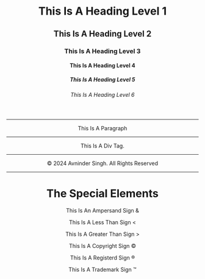 <!DOCTYPE html>
<html lang="en">
<head>
    <meta charset="UTF-8">
    <meta name="viewport" content="width=device-width, initial-scale=1.0">
    <title>HTML Comments and Special Characters</title>
</head>
<body>
    <header align="center"><!-- The <header> element represents a container for introductory content or a set of naviagtional links.-->
        <h1>This Is A Heading Level 1</h1><!-- The <h1> to <h6> tages are used to define HTML headings-->
        <h2>This Is A Heading Level 2</h2>
        <h3>This Is A Heading Level 3</h3>
        <h4>This Is A Heading Level 4</h4>
        <h5>This Is A Heading Level 5</h5>
        <h6>This Is A Heading Level 6</h6>
    </header><hr>
    <section align="center"><!-- The <section> tag defines a section in a document-->
        <p>This Is A Paragraph</p><hr><!-- The <p> tag defines a paragraph-->
            <div><!-- The <div> tag defines a division or a section in an HTML document-->
                This Is A Div Tag.
            </div>
    </section><hr>
    <footer align="center"><!-- The <footer> tag defines a footer for a document or a section-->
        <p>&copy; 2024 Avninder Singh. All Rights Reserved</p>
    </footer><hr>
    <div align="center">
        <h1>The Special Elements</h1>
        <p>This Is An Ampersand Sign &amp;</p><!-- We can also use &#38 for ampersand sign-->
        <p>This Is A Less Than Sign &lt;</p><!-- We can also use &#60 for less than sign-->
        <p>This Is A Greater Than Sign &gt;</p><!-- We can also use &#62 for greater than sign-->
        <p>This Is A Copyright Sign &copy;</p><!-- We can also use &#169 for copyright sign-->
        <p>This Is A Registerd Sign &reg;</p><!-- We can also use &#174 for registered sign-->
        <p>This Is A Trademark Sign &trade;</p><!-- We can also use &#8482 for trademark sign-->
    </div>
</body>
</html>
